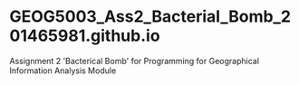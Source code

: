 # GEOG5003_Ass2_Bacterial_Bomb_201465981.github.io
 Assignment 2 'Bacterical Bomb' for Programming for Geographical Information Analysis Module
